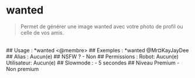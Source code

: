 # wanted

> Permet de générer une image wanted avec votre photo de profil ou celle de vos amis.

<br>
## Usage :
*wanted <@membre>
## Exemples :
*wanted @Mr¤KayJayDee
## Alias :
Aucun(e)
## NSFW ?
- Non
## Permissions :
Robot: Aucun(e)
<br>
Utilisateur: Aucun(e)
## Slowmode :
- 5 secondes
## Niveau Premium
- Non premium